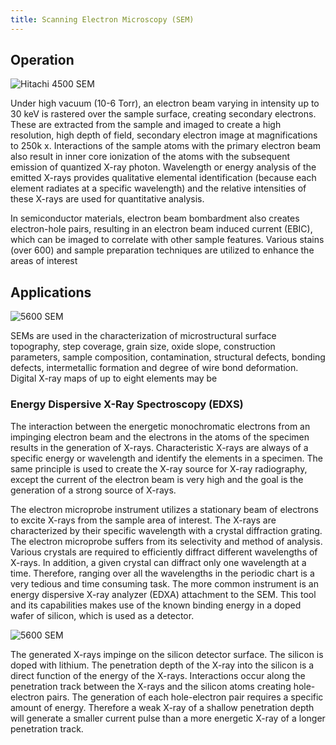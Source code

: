 ```yaml
---
title: Scanning Electron Microscopy (SEM)
---
```


## Operation

![Hitachi 4500 SEM](https://res.cloudinary.com/dy3wlzuye/image/upload/f_auto,c_scale,w_300/GideonLabs/Hitachi4500.jpg 'Hitachi 4500 SEM')

Under high vacuum (10-6 Torr), an electron beam varying in intensity up to 30 keV is rastered over the sample surface, creating secondary electrons. These are extracted from the sample and imaged to create a high resolution, high depth of field, secondary electron image at magnifications to 250k x. Interactions of the sample atoms with the primary electron beam also result in inner core ionization of the atoms with the subsequent emission of quantized X-ray photon. Wavelength or energy analysis of the emitted X-rays provides qualitative elemental identification (because each element radiates at a specific wavelength) and the relative intensities of these X-rays are used for quantitative analysis.

In semiconductor materials, electron beam bombardment also creates electron-hole pairs, resulting in an electron beam induced current (EBIC), which can be imaged to correlate with other sample features. Various stains (over 600) and sample preparation techniques are utilized to enhance the areas of interest

## Applications

![5600 SEM](https://res.cloudinary.com/dy3wlzuye/image/upload/f_auto,c_scale,w_300/GideonLabs/5600sempage.jpg '5600 SEM')

SEMs are used in the characterization of microstructural surface topography, step coverage, grain size, oxide slope, construction parameters, sample composition, contamination, structural defects, bonding defects, intermetallic formation and degree of wire bond deformation. Digital X-ray maps of up to eight elements may be

### Energy Dispersive X-Ray Spectroscopy (EDXS)

The interaction between the energetic monochromatic electrons from an impinging electron beam and the electrons in the atoms of the specimen results in the generation of X-rays. Characteristic X-rays are always of a specific energy or wavelength and identify the elements in a specimen. The same principle is used to create the X-ray source for X-ray radiography, except the current of the electron beam is very high and the goal is the generation of a strong source of X-rays.

The electron microprobe instrument utilizes a stationary beam of electrons to excite X-rays from the sample area of interest. The X-rays are characterized by their specific wavelength with a crystal diffraction grating. The electron microprobe suffers from its selectivity and method of analysis. Various crystals are required to efficiently diffract different wavelengths of X-rays. In addition, a given crystal can diffract only one wavelength at a time. Therefore, ranging over all the wavelengths in the periodic chart is a very tedious and time consuming task. The more common instrument is an energy dispersive X-ray analyzer (EDXA) attachment to the SEM. This tool and its capabilities makes use of the known binding energy in a doped wafer of silicon, which is used as a detector.

![5600 SEM](https://res.cloudinary.com/dy3wlzuye/image/upload/f_auto,c_scale,w_300/GideonLabs/5600sem.jpg '5600 SEM')

The generated X-rays impinge on the silicon detector surface. The silicon is doped with lithium. The penetration depth of the X-ray into the silicon is a direct function of the energy of the X-rays. Interactions occur along the penetration track between the X-rays and the silicon atoms creating hole-electron pairs. The generation of each hole-electron pair requires a specific amount of energy. Therefore a weak X-ray of a shallow penetration depth will generate a smaller current pulse than a more energetic X-ray of a longer penetration track.
